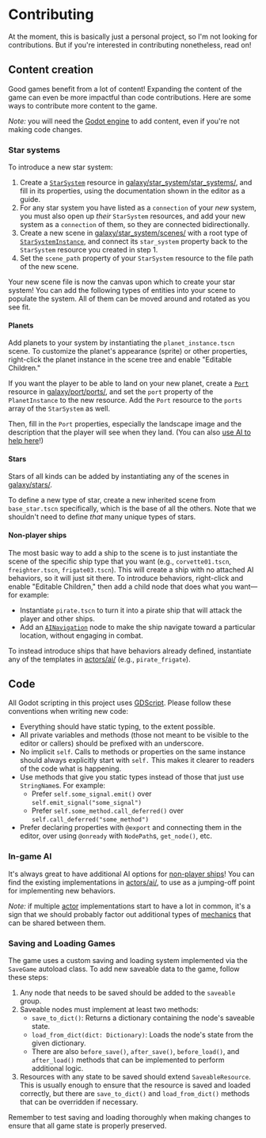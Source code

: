 # Contributing

At the moment, this is basically just a personal project, so I'm not looking for contributions. But if you're interested in contributing nonetheless, read on!

## Content creation

Good games benefit from a lot of content! Expanding the content of the game can even be more impactful than code contributions. Here are some ways to contribute more content to the game.

_Note:_ you will need the [Godot engine](https://godotengine.org) to add content, even if you're not making code changes.

### Star systems

To introduce a new star system:

1. Create a [`StarSystem`](galaxy/star_system/star_system.gd) resource in [galaxy/star_system/star_systems/](galaxy/star_system/star_systems/), and fill in its properties, using the documentation shown in the editor as a guide.
2. For any star system you have listed as a `connection` of your _new_ system, you must also open up _their_ `StarSystem` resources, and add your new system as a `connection` of them, so they are connected bidirectionally.
3. Create a new scene in [galaxy/star_system/scenes/](galaxy/star_system/scenes/) with a root type of [`StarSystemInstance`](galaxy/star_system/star_system_instance.gd), and connect its `star_system` property back to the `StarSystem` resource you created in step 1.
4. Set the `scene_path` property of your `StarSystem` resource to the file path of the new scene.

Your new scene file is now the canvas upon which to create your star system! You can add the following types of entities into your scene to populate the system. All of them can be moved around and rotated as you see fit.

#### Planets

Add planets to your system by instantiating the `planet_instance.tscn` scene. To customize the planet's appearance (sprite) or other properties, right-click the planet instance in the scene tree and enable "Editable Children."

If you want the player to be able to land on your new planet, create a [`Port`](galaxy/port/port.gd) resource in [galaxy/port/ports/](galaxy/port/ports/), and set the `port` property of the `PlanetInstance` to the new resource. Add the `Port` resource to the `ports` array of the `StarSystem` as well.

Then, fill in the `Port` properties, especially the landscape image and the description that the player will see when they land. (You can also [use AI to help here](./README.md#use-of-ai)!)

#### Stars

Stars of all kinds can be added by instantiating any of the scenes in [galaxy/stars/](galaxy/stars/).

To define a new type of star, create a new inherited scene from `base_star.tscn` specifically, which is the base of all the others. Note that we shouldn't need to define _that_ many unique types of stars.

#### Non-player ships

The most basic way to add a ship to the scene is to just instantiate the scene of the specific ship type that you want (e.g., `corvette01.tscn`, `freighter.tscn`, `frigate03.tscn`). This will create a ship with no attached AI behaviors, so it will just sit there. To introduce behaviors, right-click and enable "Editable Children," then add a child node that does what you want—for example:
* Instantiate `pirate.tscn` to turn it into a pirate ship that will attack the player and other ships.
* Add an [`AINavigation`](actors/ai/ai_navigation.gd) node to make the ship navigate toward a particular location, without engaging in combat.

To instead introduce ships that have behaviors already defined, instantiate any of the templates in [actors/ai/](actors/ai/) (e.g., `pirate_frigate`).

## Code

All Godot scripting in this project uses [GDScript](https://docs.godotengine.org/en/stable/tutorials/scripting/gdscript/index.html). Please follow these conventions when writing new code:
* Everything should have static typing, to the extent possible.
* All private variables and methods (those not meant to be visible to the editor or callers) should be prefixed with an underscore.
* No implicit `self`. Calls to methods or properties on the same instance should always explicitly start with `self.` This makes it clearer to readers of the code what is happening.
* Use methods that give you static types instead of those that just use `StringName`s. For example:
    * Prefer `self.some_signal.emit()` over `self.emit_signal("some_signal")`
    * Prefer `self.some_method.call_deferred()` over `self.call_deferred("some_method")`
* Prefer declaring properties with `@export` and connecting them in the editor, over using `@onready` with `NodePath`s, `get_node()`, etc.

### In-game AI

It's always great to have additional AI options for [non-player ships](#non-player-ships)! You can find the existing implementations in [actors/ai/](actors/ai/), to use as a jumping-off point for implementing new behaviors.

_Note:_ if multiple [actor](actors/) implementations start to have a lot in common, it's a sign that we should probably factor out additional types of [mechanics](mechanics/) that can be shared between them.

### Saving and Loading Games

The game uses a custom saving and loading system implemented via the `SaveGame` autoload class. To add new saveable data to the game, follow these steps:

1. Any node that needs to be saved should be added to the `saveable` group.
1. Saveable nodes must implement at least two methods:
    * `save_to_dict()`: Returns a dictionary containing the node's saveable state.
    * `load_from_dict(dict: Dictionary)`: Loads the node's state from the given dictionary.
    * There are also `before_save()`, `after_save()`, `before_load()`, and `after_load()` methods that can be implemented to perform additional logic.
1. Resources with any state to be saved should extend `SaveableResource`. This is usually enough to ensure that the resource is saved and loaded correctly, but there are `save_to_dict()` and `load_from_dict()` methods that can be overridden if necessary.

Remember to test saving and loading thoroughly when making changes to ensure that all game state is properly preserved.

